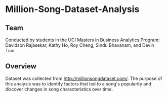# Million-Song-Dataset-Analysis

## Team
Conducted by students in the UCI Masters in Business Analytics Program: Davidson Rajasekar, Kathy Ho, Roy Cheng, Sindu Bhavanam, and Devin Tian.

## Overview
Dataset was collected from http://millionsongdataset.com/. The purpose of this analysis was to identify factors that led to a song's popularity and discover changes in song characteristics over time.
